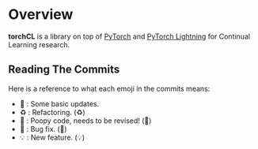 # Overview
**torchCL** is a library on top of [PyTorch](https://pytorch.org) and [PyTorch Lightning](https://www.pytorchlightning.ai/) for Continual Learning research.


## Reading The Commits
Here is a reference to what each emoji in the commits means:

* 📎 : Some basic updates.
* ♻️ : Refactoring. (:recycle:)
* 💩 : Poopy code, needs to be revised! (:poop:)
* 🔧 : Bug fix. (:wrench:)
* 💡 : New feature. (:bulb:)
